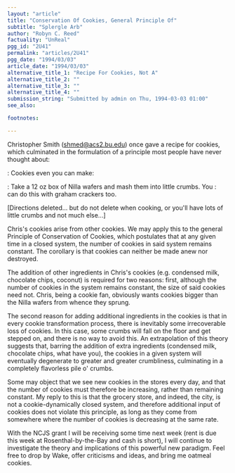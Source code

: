 ```yaml
---
layout: "article"
title: "Conservation Of Cookies, General Principle Of"
subtitle: "Splergle Arb"
author: "Robyn C. Reed"
factuality: "UnReal"
pgg_id: "2U41"
permalink: "articles/2U41"
pgg_date: "1994/03/03"
article_date: "1994/03/03"
alternative_title_1: "Recipe For Cookies, Not A"
alternative_title_2: ""
alternative_title_3: ""
alternative_title_4: ""
submission_string: "Submitted by admin on Thu, 1994-03-03 01:00"
see_also:

footnotes: 

---
```

<div>
<p>Christopher Smith (<a href="https://web.archive.org/web/20130117021558/mailto:shmed@acs2.bu.edu">shmed@acs2.bu.edu</a>) once gave a recipe for cookies, which culminated in the formulation of a principle most people have never thought about:</p>
<p>: Cookies even you can make:</p>
<p>: Take a 12 oz box of Nilla wafers and mash them into little crumbs. You : can do this with graham crackers too.</p>
<p>[Directions deleted... but do not delete when cooking, or you'll have lots of little crumbs and not much else...]</p>
<p>Chris's cookies arise from other cookies. We may apply this to the general Principle of Conservation of Cookies, which postulates that at any given time in a closed system, the number of cookies in said system remains constant. The corollary is that cookies can neither be made anew nor destroyed.</p>
<p>The addition of other ingredients in Chris's cookies (e.g. condensed milk, chocolate chips, coconut) is required for two reasons: first, although the number of cookies in the system remains constant, the size of said cookies need not. Chris, being a cookie fan, obviously wants cookies bigger than the Nilla wafers from whence they sprung.</p>
<p>The second reason for adding additional ingredients in the cookies is that in every cookie transformation process, there is inevitably some irrecoverable loss of cookies. In this case, some crumbs will fall on the floor and get stepped on, and there is no way to avoid this. An extrapolation of this theory suggests that, barring the addition of extra ingredients (condensed milk, chocolate chips, what have you), the cookies in a given system will eventually degenerate to greater and greater crumbliness, culminating in a completely flavorless pile o' crumbs.</p>
<p>Some may object that we see new cookies in the stores every day, and that the number of cookies must therefore be increasing, rather than remaining constant. My reply to this is that the grocery store, and indeed, the city, is not a cookie-dynamically closed system, and therefore additional input of cookies does not violate this principle, as long as they come from somewhere where the number of cookies is decreasing at the same rate.</p>
<p>With the NCJS grant I will be receiving some time next week (rent is due this week at Rosenthal-by-the-Bay and cash is short), I will continue to investigate the theory and implications of this powerful new paradigm. Feel free to drop by Wake, offer criticisms and ideas, and bring me oatmeal cookies. <!--Amazon_CLS_IM_END--></p>
</div>

